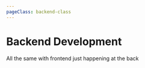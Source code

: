```yaml
---
pageClass: backend-class 
---
```


# Backend Development
All the same with frontend just happening at the back 
